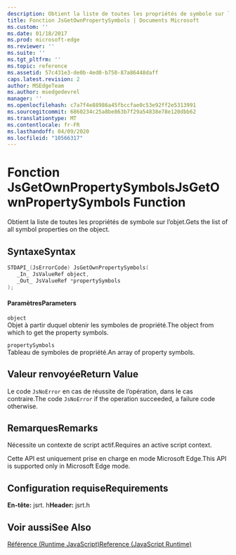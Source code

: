 ```yaml
---
description: Obtient la liste de toutes les propriétés de symbole sur l’objet.
title: Fonction JsGetOwnPropertySymbols | Documents Microsoft
ms.custom: ''
ms.date: 01/18/2017
ms.prod: microsoft-edge
ms.reviewer: ''
ms.suite: ''
ms.tgt_pltfrm: ''
ms.topic: reference
ms.assetid: 57c431e3-de0b-4ed0-b750-87a86448daff
caps.latest.revision: 2
author: MSEdgeTeam
ms.author: msedgedevrel
manager: ''
ms.openlocfilehash: c7a7f4e88986a45fbccfae0c53e92ff2e5313991
ms.sourcegitcommit: 6860234c25a8be863b7f29a54838e78e120dbb62
ms.translationtype: MT
ms.contentlocale: fr-FR
ms.lasthandoff: 04/09/2020
ms.locfileid: "10566317"
---
```

# <span data-ttu-id="e2738-103">Fonction JsGetOwnPropertySymbols</span><span class="sxs-lookup"><span data-stu-id="e2738-103">JsGetOwnPropertySymbols Function</span></span>
<span data-ttu-id="e2738-104">Obtient la liste de toutes les propriétés de symbole sur l’objet.</span><span class="sxs-lookup"><span data-stu-id="e2738-104">Gets the list of all symbol properties on the object.</span></span>  
  
## <span data-ttu-id="e2738-105">Syntaxe</span><span class="sxs-lookup"><span data-stu-id="e2738-105">Syntax</span></span>  
  
```cpp  
STDAPI_(JsErrorCode) JsGetOwnPropertySymbols(  
   _In_ JsValueRef object,  
   _Out_ JsValueRef *propertySymbols  
);  
```  
  
#### <span data-ttu-id="e2738-106">Paramètres</span><span class="sxs-lookup"><span data-stu-id="e2738-106">Parameters</span></span>  
 `object`  
 <span data-ttu-id="e2738-107">Objet à partir duquel obtenir les symboles de propriété.</span><span class="sxs-lookup"><span data-stu-id="e2738-107">The object from which to get the property symbols.</span></span>  
  
 `propertySymbols`  
 <span data-ttu-id="e2738-108">Tableau de symboles de propriété.</span><span class="sxs-lookup"><span data-stu-id="e2738-108">An array of property symbols.</span></span>  
  
## <span data-ttu-id="e2738-109">Valeur renvoyée</span><span class="sxs-lookup"><span data-stu-id="e2738-109">Return Value</span></span>  
 <span data-ttu-id="e2738-110">Le code `JsNoError` en cas de réussite de l’opération, dans le cas contraire.</span><span class="sxs-lookup"><span data-stu-id="e2738-110">The code `JsNoError` if the operation succeeded, a failure code otherwise.</span></span>  
  
## <span data-ttu-id="e2738-111">Remarques</span><span class="sxs-lookup"><span data-stu-id="e2738-111">Remarks</span></span>  
 <span data-ttu-id="e2738-112">Nécessite un contexte de script actif.</span><span class="sxs-lookup"><span data-stu-id="e2738-112">Requires an active script context.</span></span>  
  
 <span data-ttu-id="e2738-113">Cette API est uniquement prise en charge en mode Microsoft Edge.</span><span class="sxs-lookup"><span data-stu-id="e2738-113">This API is supported only in Microsoft Edge mode.</span></span>  
  
## <span data-ttu-id="e2738-114">Configuration requise</span><span class="sxs-lookup"><span data-stu-id="e2738-114">Requirements</span></span>  
 <span data-ttu-id="e2738-115">**En-tête:** jsrt. h</span><span class="sxs-lookup"><span data-stu-id="e2738-115">**Header:** jsrt.h</span></span>  
  
## <span data-ttu-id="e2738-116">Voir aussi</span><span class="sxs-lookup"><span data-stu-id="e2738-116">See Also</span></span>  
 [<span data-ttu-id="e2738-117">Référence (Runtime JavaScript)</span><span class="sxs-lookup"><span data-stu-id="e2738-117">Reference (JavaScript Runtime)</span></span>](../chakra-hosting/reference-javascript-runtime.md)